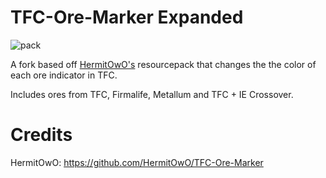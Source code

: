 # TFC-Ore-Marker Expanded
![pack](https://github.com/user-attachments/assets/53f9489b-428e-4a4e-b117-7108dee2e00e)

A fork based off [HermitOwO's](https://github.com/HermitOwO/TFC-Ore-Marker) resourcepack that changes the the color of each ore indicator in TFC.

Includes ores from TFC, Firmalife, Metallum and TFC + IE Crossover.

# Credits
HermitOwO: https://github.com/HermitOwO/TFC-Ore-Marker
